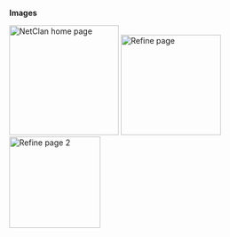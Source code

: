 **Images**

<img width="197" alt="NetClan home page" src="https://github.com/NehaW4/Netclan/assets/92804162/da86d710-5843-4e2b-be95-72f09e3c97a2">
<img width="180" alt="Refine page" src="https://github.com/NehaW4/Netclan/assets/92804162/a0acec89-00ef-4d78-ba2a-a5cb9a6a578b">
<img width="164" alt="Refine page 2" src="https://github.com/NehaW4/Netclan/assets/92804162/822ec07c-31cf-4c13-bc86-b66229e0e3fd">
